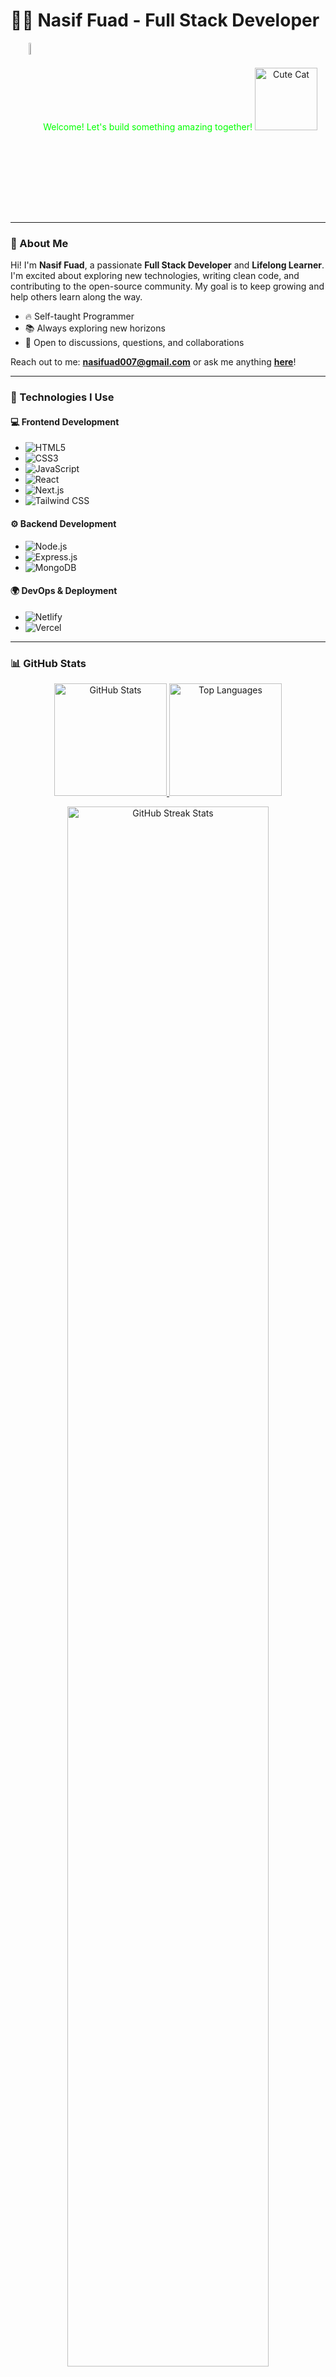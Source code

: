 # 👨‍💻 Nasif Fuad - Full Stack Developer

<p align="center">
  <img src="https://media.tenor.com/ftqs42Yna-oAAAAi/mochi-mochi-hello-white-mochi-mochi.gif" alt="Mochi Mochi Hello" width="7%" style="vertical-align: middle;" />
  <span style="color:#00FF00;">Welcome! Let's build something amazing together!</span>
  <img src="https://media.tenor.com/4DiFwww6548AAAAi/kitty.gif" alt="Cute Cat" width="100" />
</p>

---

### 🌟 About Me

Hi! I'm **Nasif Fuad**, a passionate **Full Stack Developer** and **Lifelong Learner**. I'm excited about exploring new technologies, writing clean code, and contributing to the open-source community. My goal is to keep growing and help others learn along the way.

- 🔥 Self-taught Programmer
- 📚 Always exploring new horizons
- 💬 Open to discussions, questions, and collaborations

Reach out to me: [**nasifuad007@gmail.com**](mailto:nasifuad007@gmail.com) or ask me anything [**here**](https://github.com/Nasifuad/Nasifuad/issues)!

---

### 🚀 Technologies I Use

#### 💻 Frontend Development
- ![HTML5](https://img.shields.io/badge/HTML5-E34F26?style=for-the-badge&logo=html5&logoColor=white)
- ![CSS3](https://img.shields.io/badge/CSS3-1572B6?style=for-the-badge&logo=css3&logoColor=white)
- ![JavaScript](https://img.shields.io/badge/JavaScript-F7DF1E?style=for-the-badge&logo=javascript&logoColor=black)
- ![React](https://img.shields.io/badge/React-61DAFB?style=for-the-badge&logo=react&logoColor=black)
- ![Next.js](https://img.shields.io/badge/Next.js-000000?style=for-the-badge&logo=nextdotjs&logoColor=white)
- ![Tailwind CSS](https://img.shields.io/badge/Tailwind_CSS-38B2AC?style=for-the-badge&logo=tailwind-css&logoColor=white)

#### ⚙️ Backend Development
- ![Node.js](https://img.shields.io/badge/Node.js-339933?style=for-the-badge&logo=node.js&logoColor=white)
- ![Express.js](https://img.shields.io/badge/Express.js-000000?style=for-the-badge&logo=express&logoColor=white)
- ![MongoDB](https://img.shields.io/badge/MongoDB-47A248?style=for-the-badge&logo=mongodb&logoColor=white)

#### 🌍 DevOps & Deployment
- ![Netlify](https://img.shields.io/badge/Netlify-00C7B7?style=for-the-badge&logo=netlify&logoColor=white)
- ![Vercel](https://img.shields.io/badge/Vercel-000000?style=for-the-badge&logo=vercel&logoColor=white)

---

### 📊 GitHub Stats

<p align="center">
  <a href="https://github.com/Nasifuad">
    <img height="180em" src="https://github-readme-stats.vercel.app/api?username=Nasifuad&show_icons=true&theme=radical&include_all_commits=true&count_private=true&hide_border=true" alt="GitHub Stats"/>
    <img height="180em" src="https://github-readme-stats.vercel.app/api/top-langs/?username=Nasifuad&langs_count=8&layout=compact&theme=radical&hide_border=true" alt="Top Languages"/>
  </a>
</p>

<p align="center">
  <a href="https://github.com/Nasifuad">
    <img width="80%" src="https://github-readme-streak-stats.herokuapp.com/?user=Nasifuad&show_icons=true&locale=en&layout=demo&theme=radical&hide_border=true" alt="GitHub Streak Stats"/>
  </a>
</p>

---

### 🧑‍💻 Get In Touch

I'm always open to new collaborations and projects! Feel free to reach out if you want to work together or just have a chat about technology.

- 💼 Check out my [**Resume**](https://nasifuad.github.io/NasifuadResume/)
- 🧑‍🏫 Join me on this journey of learning and coding!

---

<p align="center">
  <img width="300" src="https://user-images.githubusercontent.com/65187002/144930161-2f783401-8d27-4fdf-a2f7-cc0ba32f1f1f.gif" alt="Coding gif" />
</p>

---

<h4 align="center">
  <i>“Building the future, one line of code at a time.”</i>
</h4>
